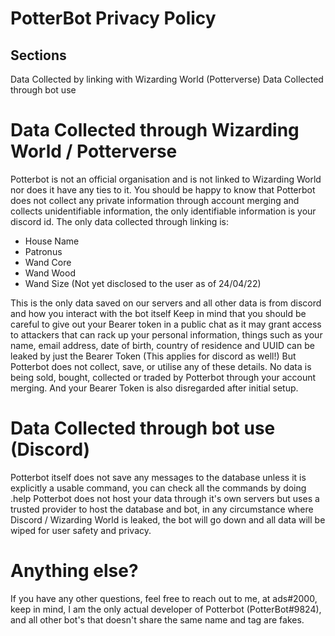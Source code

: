 # PotterBot Privacy Policy

## Sections
Data Collected by linking with Wizarding World (Potterverse)
Data Collected through bot use

# Data Collected through Wizarding World / Potterverse
Potterbot is not an official organisation and is not linked to Wizarding World nor does it have any ties to it.
You should be happy to know that Potterbot does not collect any private information through account merging and collects unidentifiable information, the only identifiable information is your discord id.
The only data collected through linking is:
 - House Name
 - Patronus
 - Wand Core
 - Wand Wood
 - Wand Size (Not yet disclosed to the user as of 24/04/22)

This is the only data saved on our servers and all other data is from discord and how you interact with the bot itself
Keep in mind that you should be careful to give out your Bearer token in a public chat as it may grant access to attackers that can rack up your personal information, things such as your name, email address, date of birth, country of residence and UUID can be leaked by just the Bearer Token (This applies for discord as well!) But Potterbot does not collect, save, or utilise any of these details.
No data is being sold, bought, collected or traded by Potterbot through your account merging. And your Bearer Token is also disregarded after initial setup.

# Data Collected through bot use (Discord)
Potterbot itself does not save any messages to the database unless it is explicitly a usable command, you can check all the commands by doing .help
Potterbot does not host your data through it's own servers but uses a trusted provider to host the database and bot, in any circumstance where Discord / Wizarding World is leaked, the bot will go down and all data will be wiped for user safety and privacy.

# Anything else?
If you have any other questions, feel free to reach out to me, at ads#2000, keep in mind, I am the only actual developer of Potterbot (PotterBot#9824), and all other bot's that doesn't share the same name and tag are fakes.
